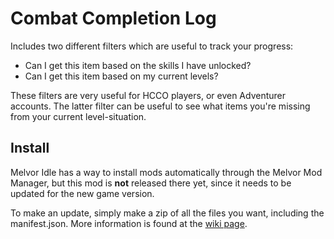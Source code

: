 
# Combat Completion Log

Includes two different filters which are useful to track your progress:

- Can I get this item based on the skills I have unlocked?
- Can I get this item based on my current levels?

These filters are very useful for HCCO players, or even Adventurer accounts. The latter filter can be useful to see what items you're missing from your current level-situation.

## Install

Melvor Idle has a way to install mods automatically through the Melvor Mod Manager, but this mod is **not** released there yet, since it needs to be updated for the new game version.

To make an update, simply make a zip of all the files you want, including the manifest.json. More information is found at the [wiki page](https://wiki.melvoridle.com/w/Mod_Creation).

